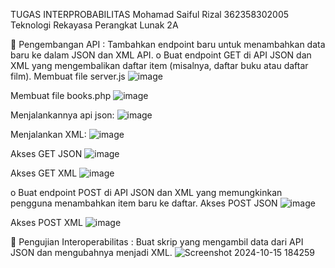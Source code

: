 TUGAS INTERPROBABILITAS
Mohamad Saiful Rizal
362358302005
Teknologi Rekayasa Perangkat Lunak 2A

	Pengembangan API : Tambahkan endpoint baru untuk menambahkan data baru ke dalam JSON dan XML API.
o	Buat endpoint GET di API JSON dan XML yang mengembalikan daftar item (misalnya, daftar buku atau daftar film).
Membuat file server.js ![image](https://github.com/user-attachments/assets/95725bf9-da4b-4c19-ab69-8353b4c741c7)

 
Membuat file books.php ![image](https://github.com/user-attachments/assets/a0963356-dd84-4072-b400-f1969015dc05)

 
Menjalankannya api json: ![image](https://github.com/user-attachments/assets/f2b40967-7e77-4cfb-b69a-1100a50980b4)

 
Menjalankan XML: ![image](https://github.com/user-attachments/assets/cac19c8d-660a-4898-bffa-509ff84c03e5)

 
Akses GET JSON ![image](https://github.com/user-attachments/assets/c2c06404-5264-4cff-a062-353a2632fdbf)

 
Akses GET XML ![image](https://github.com/user-attachments/assets/3c787f77-670c-4d62-bb53-01a9eb831e16)

 

o	Buat endpoint POST di API JSON dan XML yang memungkinkan pengguna menambahkan item baru ke daftar.
Akses POST JSON ![image](https://github.com/user-attachments/assets/111faedf-170f-4e34-9a10-1394e4cb0b68)

 
Akses POST XML ![image](https://github.com/user-attachments/assets/dd9dd8e5-aabe-4ff1-b5ae-32a06a1abcaa)

 

	Pengujian Interoperabilitas : Buat skrip yang mengambil data dari API JSON dan mengubahnya menjadi XML.
![Screenshot 2024-10-15 184259](https://github.com/user-attachments/assets/c2e561cc-6a4f-49e8-8e76-396dfd88da38)

